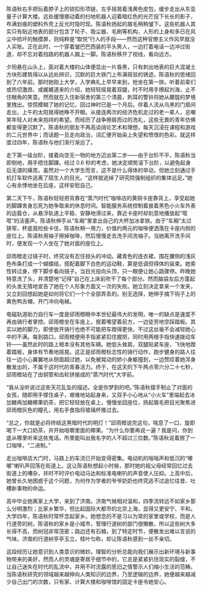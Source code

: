 陈语秋右手把玩着脖子上的锁扣形项链，左手摇晃着浅黄色皮包，缓步走出从东亚量子计算大楼。远处缓慢挪动着的扫地机器人迎着暗红色的光芒投下长长的影子，布满划痕的塑料外壳上反光时隐时现。陈语秋扬起的眉毛稍稍皱下。这些机器人其实只有贴近地表的部分包含了轮子、吸尘器、毛刷等机构，人形的上身和多已在风尘中损坏的触摸屏，则纯粹是“取悦”行人的手段——然而这种官僚主义作风早就没人买账。正在此时，一个穿着皱巴巴西装的平头男人，一边打着电话一边冲过街道，却不忘对着挡路的机器人踹上一脚。陈语秋移开了视线，看向远方。

夕阳悬在山头上，面对着大楼的山体便显出一片昏黑，只有刺出地表的巨大混凝土方块形建筑得以从远处辨识，沉默的巨大铁门上布满斑驳的锈迹。陈语秋的思绪回到了六年前。那时她刚上大学，入学典礼上早早来到，抢坐在第一排。听着前辈们或热切激昂、或娓娓道来的介绍，她轻轻摇晃着双腿，时不时用手撩起刘海，止不住眼角的笑意。然而就在入住新宿舍的第三个清晨，刺耳的警铃将她从朦胧的梦境里拽出。惊慌模糊了她的记忆，回过神时已是一个月后。伴着人流从乌黑的门扇间走出，上午的太阳晃得她睁不开眼。从接连两次的经济危机走过的老一辈人，总嘲笑年轻人对未来抱持的希望。而经历了战争擦肩而过的洗礼，这些无畏的青年仿佛都变得更沉默了。陈语秋的朋友不再高谈阔论艺术和理想，每天沉浸在课程和游戏的二元世界中；而话题一旦走向政治，词汇便开始染上失望和愤恨的色彩。就这样度过四年，陈语秋与他们渐行渐远了。

走下第一级台阶，接着向空无一物的地方迈出第二步——由于台阶不平，陈语秋当即倒地，用手捂住脚踝。经过 0.6 秒的考虑，她决定顺势滚下台阶，以避免起身后无谓的痛苦。虽然对一个大学生而言，这不是什么得体的举动，但她立刻通过手机打车软件逃离了陌生人的目光。“这样就逃掉了研究院强制组织的集体远足。”她心有余悸地坐在后座，这样安慰自己。

第二天下午，陈语秋轻轻把背靠在“蒸汽时代”咖啡店的黄铜卡座靠背上，享受起她的脚踝舍身忘死为她争取来的休息时间。智能服务系统控制着披着黑色小火车外表的运载仓，从悬浮轨道上平稳、安静地滑过来，靠近卡座时却刻意地播放起“哐哐”的活塞声。陈语秋伸手从“车厢”里拿出自己的大杯加冰拿铁。由于“车厢”太过狭窄，杯底竟险些卡住，陈语秋稍一用力，价值约两元的咖啡便洒落在卡座内侧的座位上。陈语秋用袖子擦掉咖啡，然后慢慢走去洗手间洗袖子。当她离开洗手间时，便发现一个人坐在了她对面的座位上。

邱雨橙走过镜子时，终究没有忍住扭头的冲动。藏青色的连衣裙，围在腰侧的浅灰色布条打成一个蝴蝶结，搭配着脚下白色的运动鞋，算是低调但得体的装束。她索性转过身，停下脚步看向镜子。当目光投向头顶，只一眼便让她心跳骤停。昨晚她特意洗了头，并清楚地“记得”自己在上床前吹干了每个部分。然而脑袋左后方蓬起的头发无情地宣告了她在个人形象方面又一次的失败。她立刻决定拿来一个发夹，又立刻回想起她是如何将它们一个个全部弄丢的。别无选择，她伸手摘下钩子上的黄色鸭舌帽，开门冲向电梯。

电磁轨道助力自行车一度是邱雨橙眼中本世纪最伟大的发明，唯一的缺点是速度不再由骑行者掌控。邱雨橙坐在车座上，抿着嘴望着前方，一边徒劳地空踩踏板。其实以她的脚力，即使放开骑行也绝不可能把车蹬得更快，不过这丝毫不会减轻她心中的不满。每到路口，邱雨橙便用手指紧紧扣住握把，同时用两根手指快速拨动车铃——虽然此时的路上根本没有其他车辆。她低头耸肩，双腿贴紧车座，飞快地蹬着踏板，身体有节奏地摇晃。这正是邱雨橙标志性的骑行动作，跑步健身的路人往往一边小心翼翼地从侧面超过她，以免被晃动的娇小身躯撞到，一边赞叹着她浑身散发出的，不属于这时代的青春活力。终于，在这天的下午两点零六分二十七秒，邱雨橙站在了由铜管和齿轮拼接成的“蒸汽时代”大字前。

“我从没听说过这些天花乱坠的描述。全是你梦到的吧。”陈语秋摆手制止了对面的女孩，随即用手撑住桌子，艰难地站起身来，又双手小心地从“小火车”里端起去冰加糖再加糖椰果奶茶，把它轻轻放在桌上，慢慢坐回座位，扬起眉毛把目光聚焦进邱雨橙灰色的瞳孔，用右手食指将玻璃杯推过去。

“总之，你就是必将终结这黑暗时代的明灯！”邱雨橙说完这句，喘息了一口，旋即喝下一大口奶茶，并开始咀嚼里面的椰果。“为什么你要再说一遍？我是问，你到底从哪里听来这些鬼话。所里能叫出我名字的人不超过三位数。”陈语秋说着抿了一口咖啡，“二进制。”

走出咖啡店大门时，马路上的车流已开始变得密集。电动机的嗡嗡声和低沉的“嘟嘟”喇叭声回荡在街道上。这让陈语秋想起小时候，那时她的祖父母经常回忆过去街道上的嘈杂，并时不时评价电动马达和标准电喇叭的声音使人压抑。上高中后，她曾长久地困惑于这个问题，为何作为学者的爷爷奶奶也终究逃不过追忆往昔、吐槽新事物的命运。

高中毕业她离家上大学，来到了济南。济南气候相对温和，四季流转远不如家乡那么分明激烈；比家乡繁华，但比起国际大都市的北京上海，显得又更安宁、平和。大学四年，陈语秋时常怀念起家乡。她想念的不是习以为常的家里或学校，而是人行道旁的树。陈语秋的家乡是小城市，管理行道树的部门很懒散，所以这些树大多长得不高，而树冠非常茂密；路边还有石楠，到了特定时节，便散发出难以言说的气味。济南的行道树亭亭玉立，枝叶匀称，却让陈语秋感到一丝不亲切。

这段经历让她意识到人类意识的微妙。理智的分析总能向我们展示出新环境与新事物带来的美好，然而人的灵魂是寄居于细节中的，它总是紧紧扒住现实的裂缝，不让自己迷失在时代的乱流中，并用不时流露的思旧之情警示人们缩小生活的范畴。当陈语秋研究的领域越来越伸向人类知识的边界，乃至逻辑的边界，她便越来越减少自己出门的次数，只有家、计算大楼和咖啡馆的固定卡座令她安心。